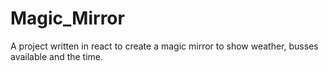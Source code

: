 # Magic_Mirror
 A project written in react to create a magic mirror to show weather, busses available and the time.
